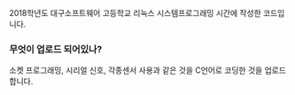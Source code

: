 2018학년도 대구소프트웨어 고등학교 리눅스 시스템프로그래밍 시간에 작성한 코드입니다.
### 무엇이 업로드 되어있나?
소켓 프로그래밍, 시리얼 신호, 각종센서 사용과 같은 것을 C언어로 코딩한 것을 업로드 합니다.
